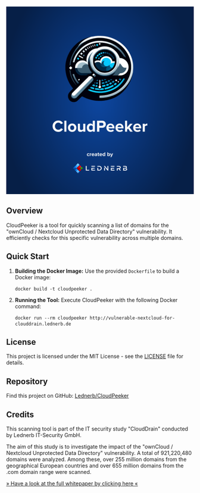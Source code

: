 ![CloudPeeker Logo](.github/cloud-peeker.png)

## Overview
CloudPeeker is a tool for quickly scanning a list of domains for the "ownCloud / Nextcloud Unprotected Data Directory" vulnerability. It efficiently checks for this specific vulnerability across multiple domains.

## Quick Start
1. **Building the Docker Image:**
    Use the provided `Dockerfile` to build a Docker image:
    ```
    docker build -t cloudpeeker .
    ```

2. **Running the Tool:**
    Execute CloudPeeker with the following Docker command:
    ```
    docker run --rm cloudpeeker http://vulnerable-nextcloud-for-clouddrain.lednerb.de
    ```

## License
This project is licensed under the MIT License - see the [LICENSE](LICENSE) file for details.

## Repository
Find this project on GitHub: [Lednerb/CloudPeeker](https://github.com/Lednerb/CloudPeeker)

## Credits
This scanning tool is part of the IT security study "CloudDrain" conducted by Lednerb IT-Security GmbH. 

The aim of this study is to investigate the impact of the "ownCloud / Nextcloud Unprotected Data Directory" vulnerability. A total of 921,220,480 domains were analyzed. Among these, over 255 million domains from the geographical European countries and over 655 million domains from the .com domain range were scanned.

[» Have a look at the full whitepaper by clicking here «](https://lednerb.de/en/research/CloudDrain?utm_campaign=CloudDrain&utm_source=GitHub)
